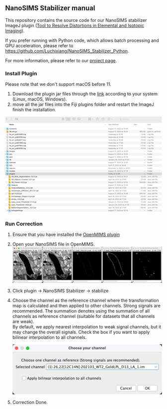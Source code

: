 ## NanoSIMS Stabilizer manual

This repository contains the source code for our NanoSIMS stabilizer ImageJ plugin ([Tool to Resolve Distortions in Elemental and Isotopic Imaging](https://pubs.acs.org/doi/10.1021/jacs.4c05384)). 

If you prefer running with Python code, which allows batch processing and GPU acceleration, please refer to https://github.com/Luchixiang/NanoSIMS_Stabilizer_Python. 

For more information, please refer to our [project page](https://www.haibojianglab.com/nanosims-stabilizer). 
### Install Plugin

Please note that we don't support macOS before 11.  

1. Download the plugin jar files through the [link](https://zenodo.org/records/11638194) according to your system (Linux, macOS, Windows). 
3. move all the jar files into the Fiji plugins folder and restart the ImageJ finish the installation.

![image-20230822121808072](./img/install.png)

### Run Correction

1. Ensure that you have installed the [OpenMIMS plugin](https://usermanual.wiki/Pdf/OpenMimsManual.682350371.pdf)
2. Open your NanoSIMS file in OpenMIMS. ![image-20240108200032432](./img/openmims.jpg)

3. Click plugin -> NanoSIMS Stabilizer -> stabilize

4. Choose the channel as the reference channel where the transformation map is calculated and then applied to other channels. Strong signals are recommended. The summation denotes using the summation of all channels as reference channel (suitable for datasets that all channels are weak).  
By default, we apply nearest interpolation to weak signal channels, but it may change the overall signals. Check the box if you want to apply bilinear interpolation to all channels.

   ![image-20240108200232561](./img/channel.jpg)

5. Correction Done. 
